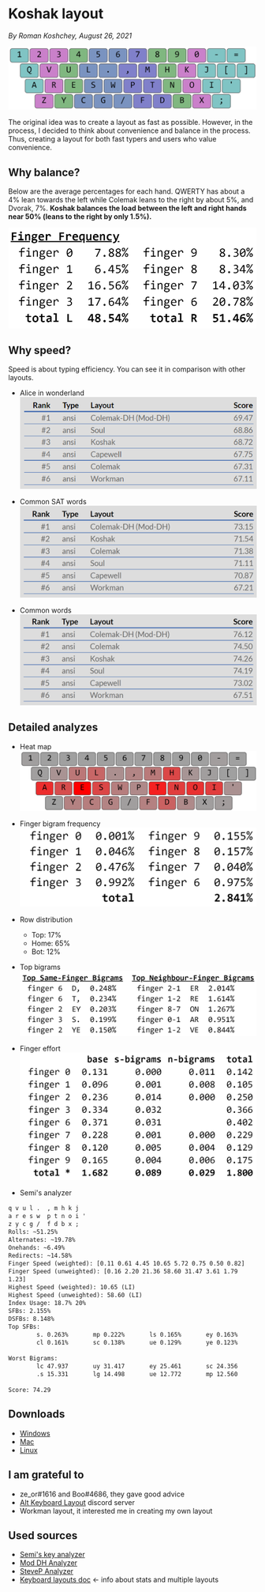# Koshak layout

*By Roman Koshchey, August 26, 2021*

![Layout image](img/layout.png)

The original idea was to create a layout as fast as possible. However, in the process, I decided to think about convenience and balance in the process. Thus, creating a layout for both fast typers and users who value convenience.

## Why balance?

Below are the average percentages for each hand. QWERTY has about a 4% lean towards the left while Colemak leans to
the right by about 5%, and Dvorak, 7%. **Koshak balances the
load between the left and right hands near 50% (leans to
the right by only 1.5%).**

![Analyze 1](img/analyze-1.png)

## Why speed?
Speed is about typing efficiency. You can see it in comparison with other layouts. 

- Alice in wonderland
![Alice in wonderland](img/alice-in-wonderland.png)

- Common SAT words
![Common SAT words](img/common-SAT-words.png)

- Common words
![Common words](img/common-words.png)

## Detailed analyzes

- Heat map
![Heat map](img/heat-map.png)

- Finger bigram frequency
![Finger bigram frequency](img/finger-bigram-frequency.png)

- Row distribution
  - Top: 17%
  - Home: 65%
  - Bot: 12%

- Top bigrams
![Top bigrams](img/top-bigrams.png)

- Finger effort
![Finger effort](img/finger-effort.png)

- Semi's analyzer
```
q v u l .  , m h k j
a r e s w  p t n o i '
z y c g /  f d b x ;
Rolls: ~51.25%
Alternates: ~19.78%
Onehands: ~6.49%
Redirects: ~14.58%
Finger Speed (weighted): [0.11 0.61 4.45 10.65 5.72 0.75 0.50 0.82]
Finger Speed (unweighted): [0.16 2.20 21.36 58.60 31.47 3.61 1.79 1.23]
Highest Speed (weighted): 10.65 (LI)
Highest Speed (unweighted): 58.60 (LI)
Index Usage: 18.7% 20%
SFBs: 2.155%
DSFBs: 8.148%
Top SFBs:
        s. 0.263%       mp 0.222%       ls 0.165%       ey 0.163%
        cl 0.161%       sc 0.138%       ue 0.129%       ye 0.123%

Worst Bigrams:
        lc 47.937       uy 31.417       ey 25.461       sc 24.356
        .s 15.331       lg 14.498       ue 12.772       mp 12.560

Score: 74.29
```

## Downloads
- [Windows](download/koshak-windows.zip)
- [Mac](download/koshak-mac.zip)
- [Linux](download/koshak-linux.zip)

## I am grateful to
- ze_or#1616 and Boo#4686, they gave good advice
- [Alt Keyboard Layout](https://discord.gg/7rQp5ptF) discord server
- Workman layout, it interested me in creating my own layout

## Used sources
- [Semi's key analyzer](https://github.com/semilin/key-analyzer)
- [Mod DH Analyzer](https://colemakmods.github.io/mod-dh/analyze.html)
- [SteveP Analyzer](https://stevep99.github.io/keyboard-layout-analyzer)
- [Keyboard layouts doc](https://bit.ly/keyboard-layouts-doc) <- info about stats and multiple layouts
